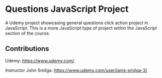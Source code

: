 # Questions JavaScript Project

A Udemy project showcasing general questions click action project in JavaScript. This is a more JavaScript type of project within the JavaScript section of the course. 

## Contributions

Udemy: https://www.udemy.com/

Instructor John Smilga: https://www.udemy.com/user/janis-smilga-3/